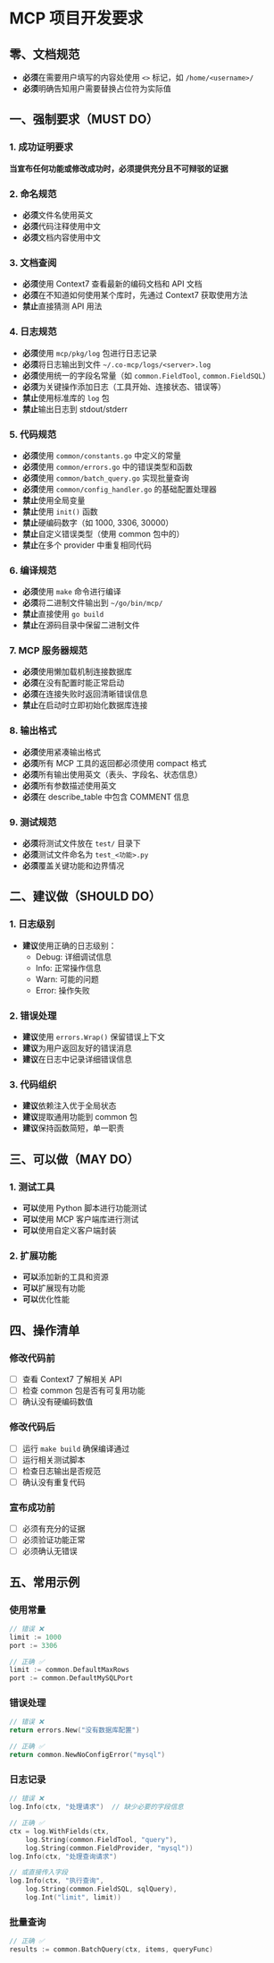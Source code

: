 # MCP 项目开发要求

## 零、文档规范
- **必须**在需要用户填写的内容处使用 `<>` 标记，如 `/home/<username>/`
- **必须**明确告知用户需要替换占位符为实际值

## 一、强制要求（MUST DO）

### 1. 成功证明要求
**当宣布任何功能或修改成功时，必须提供充分且不可辩驳的证据**

### 2. 命名规范
- **必须**文件名使用英文
- **必须**代码注释使用中文
- **必须**文档内容使用中文

### 3. 文档查阅
- **必须**使用 Context7 查看最新的编码文档和 API 文档
- **必须**在不知道如何使用某个库时，先通过 Context7 获取使用方法
- **禁止**直接猜测 API 用法

### 4. 日志规范
- **必须**使用 `mcp/pkg/log` 包进行日志记录
- **必须**将日志输出到文件 `~/.co-mcp/logs/<server>.log`
- **必须**使用统一的字段名常量（如 `common.FieldTool`, `common.FieldSQL`）
- **必须**为关键操作添加日志（工具开始、连接状态、错误等）
- **禁止**使用标准库的 `log` 包
- **禁止**输出日志到 stdout/stderr

### 5. 代码规范
- **必须**使用 `common/constants.go` 中定义的常量
- **必须**使用 `common/errors.go` 中的错误类型和函数
- **必须**使用 `common/batch_query.go` 实现批量查询
- **必须**使用 `common/config_handler.go` 的基础配置处理器
- **禁止**使用全局变量
- **禁止**使用 `init()` 函数
- **禁止**硬编码数字（如 1000, 3306, 30000）
- **禁止**自定义错误类型（使用 common 包中的）
- **禁止**在多个 provider 中重复相同代码

### 6. 编译规范
- **必须**使用 `make` 命令进行编译
- **必须**将二进制文件输出到 `~/go/bin/mcp/`
- **禁止**直接使用 `go build`
- **禁止**在源码目录中保留二进制文件

### 7. MCP 服务器规范
- **必须**使用懒加载机制连接数据库
- **必须**在没有配置时能正常启动
- **必须**在连接失败时返回清晰错误信息
- **禁止**在启动时立即初始化数据库连接

### 8. 输出格式
- **必须**使用紧凑输出格式
- **必须**所有 MCP 工具的返回都必须使用 compact 格式
- **必须**所有输出使用英文（表头、字段名、状态信息）
- **必须**所有参数描述使用英文
- **必须**在 describe_table 中包含 COMMENT 信息

### 9. 测试规范
- **必须**将测试文件放在 `test/` 目录下
- **必须**测试文件命名为 `test_<功能>.py`
- **必须**覆盖关键功能和边界情况

## 二、建议做（SHOULD DO）

### 1. 日志级别
- **建议**使用正确的日志级别：
  - Debug: 详细调试信息
  - Info: 正常操作信息
  - Warn: 可能的问题
  - Error: 操作失败

### 2. 错误处理
- **建议**使用 `errors.Wrap()` 保留错误上下文
- **建议**为用户返回友好的错误消息
- **建议**在日志中记录详细错误信息

### 3. 代码组织
- **建议**依赖注入优于全局状态
- **建议**提取通用功能到 common 包
- **建议**保持函数简短，单一职责

## 三、可以做（MAY DO）

### 1. 测试工具
- **可以**使用 Python 脚本进行功能测试
- **可以**使用 MCP 客户端库进行测试
- **可以**使用自定义客户端封装

### 2. 扩展功能
- **可以**添加新的工具和资源
- **可以**扩展现有功能
- **可以**优化性能

## 四、操作清单

### 修改代码前
- [ ] 查看 Context7 了解相关 API
- [ ] 检查 common 包是否有可复用功能
- [ ] 确认没有硬编码数值

### 修改代码后
- [ ] 运行 `make build` 确保编译通过
- [ ] 运行相关测试脚本
- [ ] 检查日志输出是否规范
- [ ] 确认没有重复代码

### 宣布成功前
- [ ] 必须有充分的证据
- [ ] 必须验证功能正常
- [ ] 必须确认无错误

## 五、常用示例

### 使用常量
```go
// 错误 ❌
limit := 1000
port := 3306

// 正确 ✅
limit := common.DefaultMaxRows
port := common.DefaultMySQLPort
```

### 错误处理
```go
// 错误 ❌
return errors.New("没有数据库配置")

// 正确 ✅
return common.NewNoConfigError("mysql")
```

### 日志记录
```go
// 错误 ❌
log.Info(ctx, "处理请求")  // 缺少必要的字段信息

// 正确 ✅
ctx = log.WithFields(ctx, 
    log.String(common.FieldTool, "query"),
    log.String(common.FieldProvider, "mysql"))
log.Info(ctx, "处理查询请求")

// 或直接传入字段
log.Info(ctx, "执行查询", 
    log.String(common.FieldSQL, sqlQuery),
    log.Int("limit", limit))
```

### 批量查询
```go
// 正确 ✅
results := common.BatchQuery(ctx, items, queryFunc)
```
